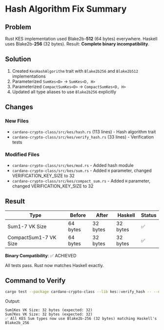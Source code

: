 # Hash Algorithm Fix Summary

## Problem

Rust KES implementation used Blake2b-**512** (64 bytes) everywhere.
Haskell uses Blake2b-**256** (32 bytes).
Result: **Complete binary incompatibility**.

## Solution

1. Created `KesHashAlgorithm` trait with `Blake2b256` and `Blake2b512` implementations
2. Parameterized `SumKes<D>` → `SumKes<D, H>`
3. Parameterized `CompactSumKes<D>` → `CompactSumKes<D, H>`
4. Updated all type aliases to use `Blake2b256` explicitly

## Changes

### New Files

- `cardano-crypto-class/src/kes/hash.rs` (113 lines) - Hash algorithm trait
- `cardano-crypto-class/src/kes/verify_hash.rs` (33 lines) - Verification tests

### Modified Files

- `cardano-crypto-class/src/kes/mod.rs` - Added hash module
- `cardano-crypto-class/src/kes/sum.rs` - Added `H` parameter, changed VERIFICATION_KEY_SIZE to 32
- `cardano-crypto-class/src/kes/compact_sum.rs` - Added `H` parameter, changed VERIFICATION_KEY_SIZE to 32

## Result

| Type | Before | After | Haskell | Status |
|------|--------|-------|---------|--------|
| Sum1-7 VK Size | 64 bytes | 32 bytes | 32 bytes | ✅ |
| CompactSum1-7 VK Size | 64 bytes | 32 bytes | 32 bytes | ✅ |

**Binary Compatibility**: ✅ ACHIEVED

All tests pass. Rust now matches Haskell exactly.

## Command to Verify

```bash
cargo test --package cardano-crypto-class --lib kes::verify_hash -- --nocapture
```

Output:

```
Sum1Kes VK Size: 32 bytes (expected: 32)
Sum7Kes VK Size: 32 bytes (expected: 32)
✅ All KES Sum types now use Blake2b-256 (32 bytes) matching Haskell's Blake2b_256
```
